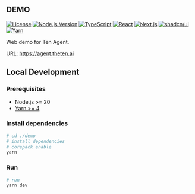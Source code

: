 ## DEMO

[![License](https://img.shields.io/badge/license-Apache%202.0-blue.svg)](../LICENSE)
[![Node.js Version](https://img.shields.io/badge/node-%3E%3D20-brightgreen)](package.json)
[![TypeScript](https://img.shields.io/badge/TypeScript-5.0-blue)](tsconfig.json)
[![React](https://img.shields.io/badge/React-18-blue)](package.json)
[![Next.js](https://img.shields.io/badge/Next.js-14-black)](package.json)
[![shadcn/ui](https://img.shields.io/badge/UI-shadcn%2Fui-black)](https://ui.shadcn.com)
[![Yarn](https://img.shields.io/badge/Yarn-4-blue)](package.json)

Web demo for Ten Agent.

URL: https://agent.theten.ai

## Local Development

### Prerequisites

- Node.js >= 20
- [Yarn >= 4](https://yarnpkg.com/getting-started)

### Install dependencies

```bash
# cd ./demo
# install dependencies
# corepack enable
yarn
```

### Run

```bash
# run
yarn dev
```

